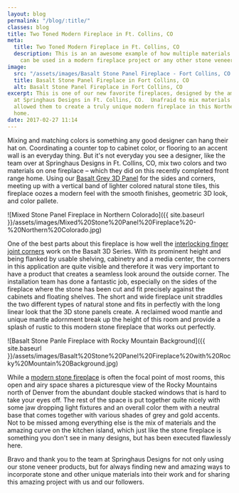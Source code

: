 ```yaml
---
layout: blog
permalink: "/blog/:title/"
classes: blog
title: Two Toned Modern Fireplace in Ft. Collins, CO
meta:
  title: Two Toned Modern Fireplace in Ft. Collins, CO
  description: This is an an awesome example of how multiple materials and colors
    can be used in a modern fireplace project or any other stone veneer project.
image:
  src: "/assets/images/Basalt Stone Panel Fireplace - Fort Collins, CO.jpg"
  title: Basalt Stone Panel Fireplace in Fort Collins, CO
  alt: Basalt Stone Panel Fireplace in Fort Collins, CO
excerpt: This is one of our new favorite fireplaces, designed by the amazing team
  at Springhaus Designs in Ft. Collins, CO.  Unafraid to mix materials and colors
  allowed them to create a truly unique modern fireplace in this Northern Colorado
  home.
date: 2017-02-27 11:14
---
```

Mixing and matching colors is something any good designer can hang their hat on. Coordinating a counter top to cabinet color, or flooring to an accent wall is an everyday thing. But it's not everyday you see a designer, like the team over at Springhaus Designs in Ft. Collins, CO, mix two colors and two materials on one fireplace – which they did on this recently completed front range home. Using our [Basalt Grey 3D Panel](https://www.norstoneusa.com/products/basalt-stone-panels/ash-grey-stone/) for the sides and corners, meeting up with a vertical band of lighter colored natural stone tiles, this fireplace oozes a modern feel with the smooth finishes, geometric 3D look, and color pallete.  

![Mixed Stone Panel Fireplace in Northern Colorado]({{ site.baseurl }}/assets/images/Mixed%20Stone%20Panel%20Fireplace%20-%20Northern%20Colorado.jpg)

One of the best parts about this fireplace is how well the [interlocking finger joint corners](https://www.norstoneusa.com/blog/norstone-classroom-session-working-corners-1/) work on the Basalt 3D Series. With its prominent height and being flanked by usable shelving, cabinetry and a media center, the corners in this application are quite visible and therefore it was very important to have a product that creates a seamless look around the outside corner. The installation team has done a fantastic job, especially on the sides of the fireplace where the stone has been cut and fit precisely against the cabinets and floating shelves. The short and wide fireplace unit straddles the two different types of natural stone and fits in perfectly with the long linear look that the 3D stone panels create. A reclaimed wood mantle and unique mantle adornment break up the height of this room and provide a splash of rustic to this modern stone fireplace that works out perfectly.

![Basalt Stone Panle Fireplace with Rocky Mountain Background]({{ site.baseurl }}/assets/images/Basalt%20Stone%20Panel%20Fireplace%20with%20Rocky%20Mountain%20Background.jpg)

While a [modern stone fireplace](https://www.norstoneusa.com/gallery/application/fireplace/) is often the focal point of most rooms, this open and airy space shares a picturesque view of the Rocky Mountains north of Denver from the abundant double stacked windows that is hard to take your eyes off. The rest of the space is put together quite nicely with some jaw dropping light fixtures and an overall color them with a neutral base that comes together with various shades of grey and gold accents. Not to be missed among everything else is the mix of materials and the amazing curve on the kitchen island, which just like the stone fireplace is something you don't see in many designs, but has been executed flawlessly here.

Bravo and thank you to the team at Springhaus Designs for not only using our stone veneer products, but for always finding new and amazing ways to incorporate stone and other unique materials into their work and for sharing this amazing project with us and our followers.